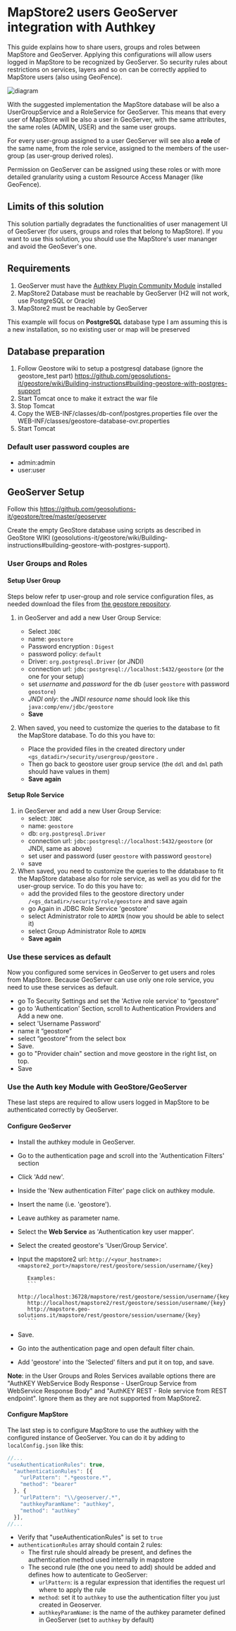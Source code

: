 # MapStore2 users GeoServer integration with Authkey

This guide explains how to share users, groups and roles between MapStore and GeoServer.
Applying this configurations will allow users logged in MapStore to be recognized by GeoServer. So security rules about restrictions on services, layers and so on can be correctly applied to MapStore users (also using GeoFence).

![diagram](https://docs.google.com/drawings/d/e/2PACX-1vTP4-rnOr9wHQCk58I4LcJYpUtFwg7fp9jYIRuPu18eDZDYnL4rhJAcmRYfbZ5bNfgYZX0BXihtbsRE/pub?w=651&h=429)

With the suggested implementation the MapStore database will be also a UserGroupService and a RoleService for GeoServer.
This means that every user of MapStore will be also a user in GeoServer, with the same attributes, the same roles (ADMIN, USER) and the same user groups.

For every user-group assigned to a user GeoServer will see also **a role** of the same name, from the role service, assigned to the members of the user-group (as user-group derived roles).

Permission on GeoServer can be assigned using these roles or with more detailed granularity using a custom Resource Access Manager (like GeoFence).

## Limits of this solution

This solution partially degradates the functionalities of user management UI of GeoServer (for users, groups and roles that belong to MapStore). If you want to use this solution, you should use the MapStore's user mananger and avoid the GeoSever's one.

## Requirements

1. GeoServer must have the [Authkey Plugin Community Module](https://build.geoserver.org/geoserver/master/community-latest/) installed
1. MapStore2 Database must be reachable by GeoServer (H2 will not work, use PostgreSQL or Oracle)
1. MapStore2 must be reachable by GeoServer

This example will focus on **PostgreSQL** database type
I am assuming this is a new installation, so no existing user or map will be preserved

## Database preparation

1. Follow Geostore wiki to setup a postgresql database (ignore the geostore_test part)
   https://github.com/geosolutions-it/geostore/wiki/Building-instructions#building-geostore-with-postgres-support
1. Start Tomcat once to make it extract the war file
1. Stop Tomcat
1. Copy the WEB-INF/classes/db-conf/postgres.properties file over the WEB-INF/classes/geostore-database-ovr.properties
1. Start Tomcat

### Default user password couples are

- admin:admin
- user:user

## GeoServer Setup

Follow this https://github.com/geosolutions-it/geostore/tree/master/geoserver

Create the empty GeoStore database using scripts as described in GeoStore WIKI
(geosolutions-it/geostore/wiki/Building-instructions#building-geostore-with-postgres-support).

### User Groups and Roles

#### Setup User Group

Steps below refer tp user-group and role service configuration files, as needed download the files from [the geostore repository](https://github.com/geosolutions-it/geostore/tree/master/geoserver).

1. in GeoServer and add a new User Group Service:
    - Select `JDBC`
    - name: `geostore`
    - Password encryption : `Digest`
    - password policy: `default`
    - Driver: `org.postgresql.Driver` (or JNDI)
    - connection url: `jdbc:postgresql://localhost:5432/geostore` (or the one for your setup)
    - set *username* and *password* for the db (user `geostore` with password `geostore`)
    - *JNDI only*: the *JNDI resource name* should look like this `java:comp/env/jdbc/geostore`
    - **Save**

2. When saved, you need to customize the queries to the database to fit the MapStore database.
To do this you have to:
    - Place the provided files in the created directory under `<gs_datadir>/security/usergroup/geostore` .
    - Then go back to geostore user group service (the `ddl` and `dml` path should have values in them)
    - **Save again**

#### Setup Role Service

1. in GeoServer and add a new User Group Service:
    - select: `JDBC`
    - name: `geostore`
    - db: `org.postgresql.Driver`
    - connection url: `jdbc:postgresql://localhost:5432/geostore` (or JNDI, same as above)
    - set user and password (user `geostore` with password `geostore`)
    - save
2. When saved, you need to customize the queries to the ddatabase to fit the MapStore database also for role service, as well as you did for the user-group service. To do this you have to:
    - add the provided files to the geostore directory under `/<gs_datadir>/security/role/geostore` and save again
    - go Again in JDBC Role Service 'geostore'
    - select Administrator role to `ADMIN` (now you should be able to select it)
    - select Group Administrator Role to `ADMIN`
    - **Save again**

### Use these services as default

Now you configured some services in GeoServer to get users and roles from MapStore. Because GeoServer can use only one role service, you need to use these services as default.

- go To Security Settings and set the 'Active role service' to “geostore”
- go to 'Authentication' Section, scroll to Authentication Providers and Add a new one.
- select 'Username Password'
- name it “geostore”
- select “geostore” from the select box
- Save.
- go to "Provider chain" section and move geostore in the right list, on top.
- Save

### Use the Auth key Module with GeoStore/GeoServer

These last steps are required to allow users logged in MapStore to be authenticated correctly by GeoServer.

#### Configure GeoServer

- Install the authkey module in GeoServer.
- Go to the authentication page and scroll into the 'Authentication Filters' section
- Click 'Add new'.
- Inside the 'New authentication Filter' page click on authkey module.
- Insert the name (i.e. 'geostore').
- Leave authkey as parameter name.
- Select the  **Web Service** as 'Authentication key user mapper'.
- Select the created geostore's 'User/Group Service'.
- Input the mapstore2 url:
         `http://<your_hostname>:<mapstore2_port>/mapstore/rest/geostore/session/username/{key}`

         Examples:
         ```
         http://localhost:36728/mapstore/rest/geostore/session/username/{key}
         http://localhost/mapstore2/rest/geostore/session/username/{key}
         http://mapstore.geo-solutions.it/mapstore/rest/geostore/session/username/{key}
         ```
- Save.
- Go into the authentication page and open default filter chain.
- Add 'geostore' into the 'Selected' filters and put it on top, and save.

**Note**: in the User Groups and Roles Services available options there are "AuthKEY WebService Body Response - UserGroup Service from WebService Response Body" and "AuthKEY REST - Role service from REST endpoint". Ignore them as they are not supported from MapStore2.

#### Configure MapStore

The last step is to configure MapStore to use the authkey with the configured instance of GeoServer. You can do it by adding to `localConfig.json` like this:

```javascript
//...
"useAuthenticationRules": true,
  "authenticationRules": [{
    "urlPattern": ".*geostore.*",
    "method": "bearer"
  }, {
    "urlPattern": "\\/geoserver/.*",
    "authkeyParamName": "authkey",
    "method": "authkey"
  }],
//...
```

- Verify that "useAuthenticationRules" is set to `true`
- `authenticationRules` array should contain 2 rules:
  - The first rule should already be present, and defines the authentication method used internally in mapstore
  - The second rule (the one you need to add) should be added and defines how to autenticate to GeoServer:
    - `urlPattern`: is a regular expression that identifies the request url where to apply the rule
    - `method`: set it to `authkey` to use the authentication filter you just created in Geoserver.
    - `authkeyParamName`: is the name of the authkey parameter defined in GeoServer (set to `authkey` by default)
